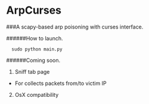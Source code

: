 # ArpCurses
###A scapy-based arp poisoning with curses interface.


######How to launch.
```
  sudo python main.py
```


######Coming soon.
1. Sniff tab page
  *  For collects packets from/to victim IP
2. OsX compatibility
